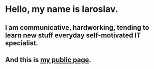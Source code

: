 # Hello, my name is Iaroslav.
## I am communicative, hardworking, tending to learn new stuff everyday self-motivated IT specialist. 
## And this is [my public page](https://comradeos.github.io/public/).


